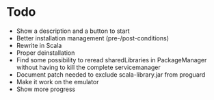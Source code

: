 Todo
====

 * Show a description and a button to start
 * Better installation management (pre-/post-conditions)
 * Rewrite in Scala
 * Proper deinstallation
 * Find some possibility to reread sharedLibraries in PackageManager without having to kill the complete servicemanager
 * Document patch needed to exclude scala-library.jar from proguard
 * Make it work on the emulator
 * Show more progress
